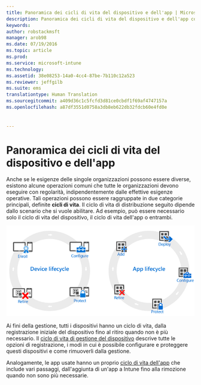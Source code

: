 ```yaml
---
title: Panoramica dei cicli di vita del dispositivo e dell'app | Microsoft Intune
description: Panoramica dei cicli di vita del dispositivo e dell'app con Intune.
keywords: 
author: robstackmsft
manager: arob98
ms.date: 07/19/2016
ms.topic: article
ms.prod: 
ms.service: microsoft-intune
ms.technology: 
ms.assetid: 38e08253-14a0-4cc4-87be-7b110c12a523
ms.reviewer: jeffgilb
ms.suite: ems
translationtype: Human Translation
ms.sourcegitcommit: a409d36c1c5fcfd3d81ce0cbdf1f69af4747157a
ms.openlocfilehash: a87df3551d0758a3db8eb622db32fdcb60e4fd0e


---
```


# Panoramica dei cicli di vita del dispositivo e dell'app

Anche se le esigenze delle singole organizzazioni possono essere diverse, esistono alcune operazioni comuni che tutte le organizzazioni devono eseguire con regolarità, indipendentemente dalle effettive esigenze operative. Tali operazioni possono essere raggruppate in due categorie principali, definite **cicli di vita**. Il ciclo di vita di distribuzione seguito dipende dallo scenario che si vuole abilitare. Ad esempio, può essere necessario solo il ciclo di vita del dispositivo, il ciclo di vita dell'app o entrambi.

![Ciclo di vita MDM e dell'app](./media/device-app-lifecycle.png "mobile device and app lifecycles")

Ai fini della gestione, tutti i dispositivi hanno un ciclo di vita, dalla registrazione iniziale del dispositivo fino al ritiro quando non è più necessario. Il [ciclo di vita di gestione del dispositivo](overview-of-device-lifecycle-in-microsoft-intune.md) descrive tutte le opzioni di registrazione, i modi in cui è possibile configurare e proteggere questi dispositivi e come rimuoverli dalla gestione.

Analogamente, le app usate hanno un proprio [ciclo di vita dell'app](overview-of-app-lifecycle-in-microsoft-intune.md) che include vari passaggi, dall'aggiunta di un'app a Intune fino alla rimozione quando non sono più necessarie.



<!--HONumber=Jul16_HO3-->


